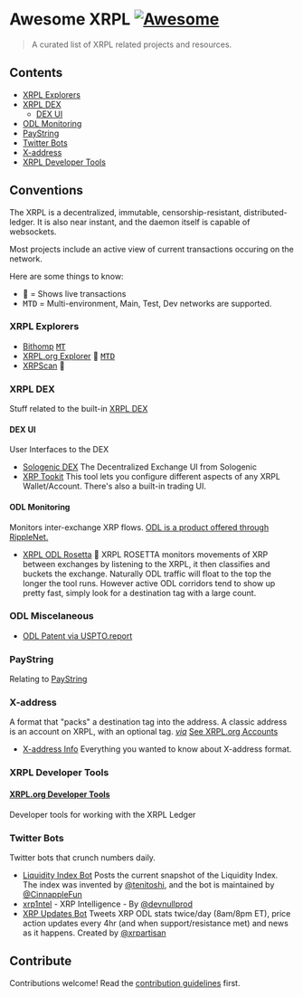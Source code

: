 # Awesome XRPL [![Awesome](https://awesome.re/badge.svg)](https://awesome.re)

> A curated list of XRPL related projects and resources.


## Contents

- [XRPL Explorers](#xrpl-explorers)
- [XRPL DEX](#xrpl-dex)
  - [DEX UI](#dex-ui)
- [ODL Monitoring](#odl-monitoring)
- [PayString](#paystring)
- [Twitter Bots](#twitter-bots)
- [X-address](#x-address)
- [XRPL Developer Tools](#xrpl-developer-tools)


## Conventions

The XRPL is a decentralized, immutable, censorship-resistant, distributed-ledger. It is also near instant, and the daemon itself is capable of websockets.

Most projects include an active view of current transactions occuring on the network.

Here are some things to know:

- 💫 = Shows live transactions
- <kbd>M</kbd><kbd>T</kbd><kbd>D</kbd> = Multi-environment, Main, Test, Dev networks are supported.


### XRPL Explorers

- [Bithomp](https://bithomp.com) [<kbd>M</kbd>](https://bithomp.com)[<kbd>T</kbd>](https://test.bithomp.com)
- [XRPL.org Explorer](https://livenet.xrpl.org) 💫 [<kbd>M</kbd>](https://livenet.xrpl.org)[<kbd>T</kbd>](https://testnet.xrpl.org)[<kbd>D</kbd>](https://devnet.xrpl.org)
- [XRPScan](https://xrpscan.com) 💫

### XRPL DEX

Stuff related to the built-in [XRPL DEX](https://xrpl.org/decentralized-exchange.html)

#### DEX UI

User Interfaces to the DEX

- [Sologenic DEX](https://sologenic.org) The Decentralized Exchange UI from Sologenic
- [XRP Tookit](https://www.xrptoolkit.com) This tool lets you configure different aspects of any XRPL Wallet/Account. There's also a built-in trading UI.


#### ODL Monitoring

Monitors inter-exchange XRP flows. [ODL is a product offered through RippleNet.](https://ripple.com/ripplenet/on-demand-liquidity/)

- [XRPL ODL Rosetta](https://threexrp.dev) 💫 XRPL ROSETTA monitors movements of XRP between exchanges by listening to the XRPL, it then classifies and buckets the exchange. Naturally ODL traffic will float to the top the longer the tool runs. However active ODL corridors tend to show up pretty fast, simply look for a destination tag with a large count.

### ODL Miscelaneous

- [ODL Patent via USPTO.report](https://uspto.report/patent/grant/10,902,416)


### PayString

Relating to [PayString][#paystring.org]

### X-address

A format that "packs" a destination tag into the address. A classic address is an account on XRPL, with an optional tag. _[via](https://xrpl.org/accounts.html#addresses)_
[See XRPL.org Accounts](https://xrpl.org/accounts.html#addresses)

- [X-address Info](https://xrpaddress.info) Everything you wanted to know about X-address format.


### XRPL Developer Tools

#### [XRPL.org Developer Tools](https://xrpl.org/dev-tools.html)

Developer tools for working with the XRPL Ledger


### Twitter Bots

Twitter bots that crunch numbers daily.

- [Liquidity Index Bot](https://mobile.twitter.com/liquidityb) Posts the current snapshot of the Liquidity Index. The index was invented by [@tenitoshi](https://mobile.twitter.com/tenitoshi), and the bot is maintained by [@CinnappleFun](https://mobile.twitter.com/CinnappleFun)
- [xrp1ntel](https://mobile.twitter.com/xrp1ntel) - XRP Intelligence - By [@devnullprod](https://twitter.com/devnullprod)
- [XRP Updates Bot](https://mobile.twitter.com/OdlBot) Tweets XRP ODL stats twice/day (8am/8pm ET), price action updates every 4hr (and when support/resistance met) and news as it happens. Created by [@xrpartisan](https://twitter.com/xrpartisan)



## Contribute

Contributions welcome! Read the [contribution guidelines](contributing.md) first.






[#paystring.org]: https://paystring.org "The Unviersal Payment Pointer"
